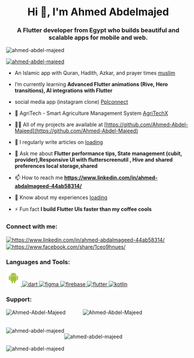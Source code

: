 <h1 align="center">Hi 👋, I'm Ahmed Abdelmajed</h1>
<h3 align="center">A Flutter developer from Egypt who builds beautiful and scalable apps for mobile and web.</h3>

<p align="left"> <img src="https://komarev.com/ghpvc/?username=ahmed-abdel-majeed&label=Profile%20views&color=0e75b6&style=flat" alt="ahmed-abdel-majeed" /> </p>

<p align="left"> <a href="https://github.com/ryo-ma/github-profile-trophy"><img src="https://github-profile-trophy.vercel.app/?username=ahmed-abdel-majeed" alt="ahmed-abdel-majeed" /></a> </p>

- An Islamic app with Quran, Hadith, Azkar, and prayer times [muslim](https://github.com/Ahmed-Abdel-Majeed/quran-app)

- I’m currently learning **Advanced Flutter animations (Rive, Hero transitions), AI integrations with Flutter**

- social media app (instagram clone) [Pplconnect](https://github.com/Ahmed-Abdel-Majeed/pplconnect)

- 🌱 AgriTech - Smart Agriculture Management System [AgriTechX](https://github.com/Ahmed-Abdel-Majeed/Graduation-project_AgriTech)

- 👨‍💻 All of my projects are available at [https://github.com/Ahmed-Abdel-Majeed](https://github.com/Ahmed-Abdel-Majeed)

- 📝 I regularly write articles on [loading](loading)

- 💬 Ask me about **Flutter performance tips, State management (cubit, provider),Responsive UI with flutterscreenutil , Hive and shared preferences local storage,shared**

- 📫 How to reach me **https://www.linkedin.com/in/ahmed-abdalmageed-44ab58314/**

- 📄 Know about my experiences [loading](loading)

- ⚡ Fun fact **I build Flutter UIs faster than my coffee cools**

<h3 align="left">Connect with me:</h3>
<p align="left">
<a href="https://linkedin.com/in/https://www.linkedin.com/in/ahmed-abdalmageed-44ab58314/" target="blank"><img align="center" src="https://raw.githubusercontent.com/rahuldkjain/github-profile-readme-generator/master/src/images/icons/Social/linked-in-alt.svg" alt="https://www.linkedin.com/in/ahmed-abdalmageed-44ab58314/" height="30" width="40" /></a>
<a href="https://fb.com/https://www.facebook.com/share/1ceo9hnues/" target="blank"><img align="center" src="https://raw.githubusercontent.com/rahuldkjain/github-profile-readme-generator/master/src/images/icons/Social/facebook.svg" alt="https://www.facebook.com/share/1ceo9hnues/" height="30" width="40" /></a>
</p>

<h3 align="left">Languages and Tools:</h3>
<p align="left"> <a href="https://developer.android.com" target="_blank" rel="noreferrer"> <img src="https://raw.githubusercontent.com/devicons/devicon/master/icons/android/android-original-wordmark.svg" alt="android" width="40" height="40"/> </a> <a href="https://dart.dev" target="_blank" rel="noreferrer"> <img src="https://www.vectorlogo.zone/logos/dartlang/dartlang-icon.svg" alt="dart" width="40" height="40"/> </a> <a href="https://www.figma.com/" target="_blank" rel="noreferrer"> <img src="https://www.vectorlogo.zone/logos/figma/figma-icon.svg" alt="figma" width="40" height="40"/> </a> <a href="https://firebase.google.com/" target="_blank" rel="noreferrer"> <img src="https://www.vectorlogo.zone/logos/firebase/firebase-icon.svg" alt="firebase" width="40" height="40"/> </a> <a href="https://flutter.dev" target="_blank" rel="noreferrer"> <img src="https://www.vectorlogo.zone/logos/flutterio/flutterio-icon.svg" alt="flutter" width="40" height="40"/> </a> <a href="https://kotlinlang.org" target="_blank" rel="noreferrer"> <img src="https://www.vectorlogo.zone/logos/kotlinlang/kotlinlang-icon.svg" alt="kotlin" width="40" height="40"/> </a> </p>

<h3 align="left">Support:</h3>
<p><a href="https://www.buymeacoffee.com/Ahmed-Abdel-Majeed"> <img align="left" src="https://cdn.buymeacoffee.com/buttons/v2/default-yellow.png" height="50" width="210" alt="Ahmed-Abdel-Majeed" /></a><a href="https://ko-fi.com/Ahmed-Abdel-Majeed"> <img align="left" src="https://cdn.ko-fi.com/cdn/kofi3.png?v=3" height="50" width="210" alt="Ahmed-Abdel-Majeed" /></a></p><br><br>

<p><img align="left" src="https://github-readme-stats.vercel.app/api/top-langs?username=ahmed-abdel-majeed&show_icons=true&locale=en&layout=compact" alt="ahmed-abdel-majeed" /></p>

<p>&nbsp;<img align="center" src="https://github-readme-stats.vercel.app/api?username=ahmed-abdel-majeed&show_icons=true&locale=en" alt="ahmed-abdel-majeed" /></p>

<p><img align="center" src="https://github-readme-streak-stats.herokuapp.com/?user=ahmed-abdel-majeed&" alt="ahmed-abdel-majeed" /></p>
